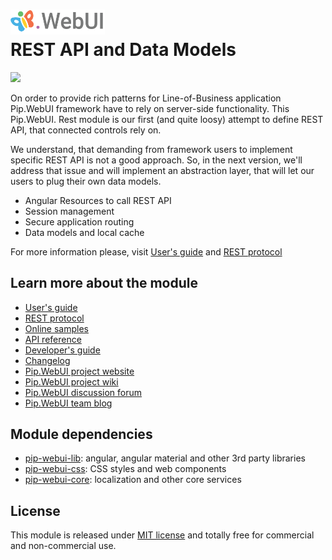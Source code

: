 # <img src="https://github.com/pip-webui/pip-webui/raw/master/doc/Logo.png" alt="Pip.WebUI Logo" style="max-width:30%"> <br/> REST API and Data Models

![](https://img.shields.io/badge/license-MIT-blue.svg)

On order to provide rich patterns for Line-of-Business application Pip.WebUI framework have to rely on server-side functionality. This Pip.WebUI. 
Rest module is our first (and quite loosy) attempt to define REST API, that connected controls rely on.

We understand, that demanding from framework users to implement specific REST API is not a good approach. 
So, in the next version, we'll address that issue and will implement an abstraction layer, that will let our users to plug their own data models.

* Angular Resources to call REST API
* Session management
* Secure application routing
* Data models and local cache

For more information please, visit [User's guide](https://github.com/pip-webui/pip-webui-data/blob/master/doc/UsersGuide.md) 
and [REST protocol](https://github.com/pip-webui/pip-webui-data/blob/master/doc/RestProtocol.md)

## Learn more about the module

- [User's guide](https://github.com/pip-webui/pip-webui-data/blob/master/doc/UsersGuide.md)
- [REST protocol](https://github.com/pip-webui/pip-webui-data/blob/master/doc/RestProtocol.md)
- [Online samples](http://webui.pipdevs.com/pip-webui-rest/index.html)
- [API reference](http://webui-api.pipdevs.com/pip-webui-rest/index.html)
- [Developer's guide](https://github.com/pip-webui/pip-webui-data/blob/master/doc/DevelopersGuide.md)
- [Changelog](https://github.com/pip-webui/pip-webui-data/blob/master/CHANGELOG.md)
- [Pip.WebUI project website](http://www.pipwebui.org)
- [Pip.WebUI project wiki](https://github.com/pip-webui/pip-webui/wiki)
- [Pip.WebUI discussion forum](https://groups.google.com/forum/#!forum/pip-webui)
- [Pip.WebUI team blog](https://pip-webui.blogspot.com/)

## <a name="dependencies"></a>Module dependencies

* [pip-webui-lib](https://github.com/pip-webui/pip-webui-lib): angular, angular material and other 3rd party libraries
* [pip-webui-css](https://github.com/pip-webui/pip-webui-css): CSS styles and web components
* [pip-webui-core](https://github.com/pip-webui/pip-webui-core): localization and other core services

## <a name="license"></a>License

This module is released under [MIT license](License) and totally free for commercial and non-commercial use.

